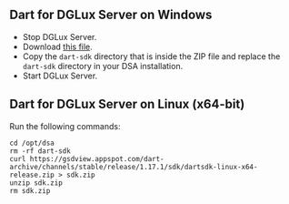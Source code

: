 ## Dart for DGLux Server on Windows

- Stop DGLux Server.
- Download [this file](https://gsdview.appspot.com/dart-archive/channels/stable/release/1.16.1/sdk/dartsdk-windows-x64-release.zip).
- Copy the `dart-sdk` directory that is inside the ZIP file and replace the `dart-sdk` directory in your DSA installation.
- Start DGLux Server.

## Dart for DGLux Server on Linux (x64-bit)

Run the following commands:
```
cd /opt/dsa
rm -rf dart-sdk
curl https://gsdview.appspot.com/dart-archive/channels/stable/release/1.17.1/sdk/dartsdk-linux-x64-release.zip > sdk.zip
unzip sdk.zip
rm sdk.zip
```
